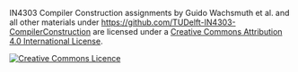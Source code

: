 <span xmlns:dct="http://purl.org/dc/terms/" property="dct:title">IN4303 Compiler Construction assignments</span> 
by <span xmlns:cc="http://creativecommons.org/ns#" property="cc:attributionName">Guido Wachsmuth et al.</span>
and all other materials under https://github.com/TUDelft-IN4303-CompilerConstruction
are licensed under a <a rel="license" href="http://creativecommons.org/licenses/by/4.0/">Creative Commons Attribution 4.0 International License</a>.

<a rel="license" href="http://creativecommons.org/licenses/by/4.0/"><img alt="Creative Commons Licence" style="border-width:0" src="https://i.creativecommons.org/l/by/4.0/88x31.png"/></a>
